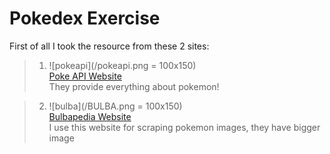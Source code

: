 # Pokedex Exercise

First of all I took the resource from these 2 sites:
> 1. ![pokeapi](/pokeapi.png = 100x150)  
[Poke API Website](https://pokeapi.co/)  
They provide everything about pokemon!  

> 2. ![bulba](/BULBA.png = 100x150)  
[Bulbapedia Website](https://bulbapedia.bulbagarden.net/wiki/List_of_Pok%C3%A9mon_by_name)  
I use this website for scraping pokemon images, they have bigger image
